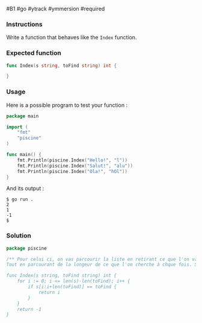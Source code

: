 #B1 #go #ytrack #ymmersion #required 
### Instructions

Write a function that behaves like the `Index` function.

### Expected function

```go
func Index(s string, toFind string) int {

}
```

### Usage

Here is a possible program to test your function :

```go
package main

import (
	"fmt"
	"piscine"
)

func main() {
	fmt.Println(piscine.Index("Hello!", "l"))
	fmt.Println(piscine.Index("Salut!", "alu"))
	fmt.Println(piscine.Index("Ola!", "hOl"))
}
```

And its output :

```console
$ go run .
2
1
-1
$
```

### Solution

```go
package piscine

/** Pour celui ci, on vas parcourir la liste en retirant ce que l'on vas chercher.
Tout en parcourant de la longeur de ce que l'on cherche à chque fois. Si c'est égal à la ce que je cherche ça retourne son Index. Sinon ça retourne -1

func Index(s string, toFind string) int {
	for i := 0; i <= len(s)-len(toFind); i++ {
		if s[i:i+len(toFind)] == toFind {
			return i
		}
	}
	return -1
}
```

